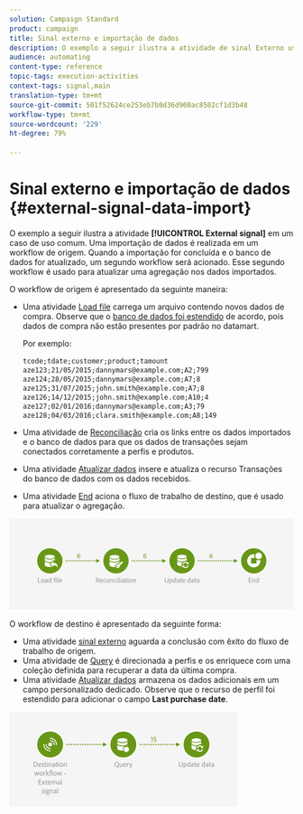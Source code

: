 ```yaml
---
solution: Campaign Standard
product: campaign
title: Sinal externo e importação de dados
description: O exemplo a seguir ilustra a atividade de sinal Externo usada com a importação de dados.
audience: automating
content-type: reference
topic-tags: execution-activities
context-tags: signal,main
translation-type: tm+mt
source-git-commit: 501f52624ce253eb7b0d36d908ac8502cf1d3b48
workflow-type: tm+mt
source-wordcount: '229'
ht-degree: 79%

---
```



# Sinal externo e importação de dados {#external-signal-data-import}

O exemplo a seguir ilustra a atividade **[!UICONTROL External signal]** em um caso de uso comum. Uma importação de dados é realizada em um workflow de origem. Quando a importação for concluída e o banco de dados for atualizado, um segundo workflow será acionado. Esse segundo workflow é usado para atualizar uma agregação nos dados importados.

O workflow de origem é apresentado da seguinte maneira:

* Uma atividade [Load file](../../automating/using/load-file.md) carrega um arquivo contendo novos dados de compra. Observe que o [banco de dados foi estendido](../../developing/using/data-model-concepts.md) de acordo, pois dados de compra não estão presentes por padrão no datamart.

   Por exemplo:

   ```
   tcode;tdate;customer;product;tamount
   aze123;21/05/2015;dannymars@example.com;A2;799
   aze124;28/05/2015;dannymars@example.com;A7;8
   aze125;31/07/2015;john.smith@example.com;A7;8
   aze126;14/12/2015;john.smith@example.com;A10;4
   aze127;02/01/2016;dannymars@example.com;A3;79
   aze128;04/03/2016;clara.smith@example.com;A8;149
   ```

* Uma atividade de [Reconciliação](../../automating/using/reconciliation.md) cria os links entre os dados importados e o banco de dados para que os dados de transações sejam conectados corretamente a perfis e produtos.
* Uma atividade [Atualizar dados](../../automating/using/update-data.md) insere e atualiza o recurso Transações do banco de dados com os dados recebidos.
* Uma atividade [End](../../automating/using/start-and-end.md) aciona o fluxo de trabalho de destino, que é usado para atualizar o agregação.

![](assets/signal_example_source1.png)

O workflow de destino é apresentado da seguinte forma:

* Uma atividade [sinal externo](../../automating/using/external-signal.md) aguarda a conclusão com êxito do fluxo de trabalho de origem.
* Uma atividade de [Query](../../automating/using/query.md#enriching-data) é direcionada a perfis e os enriquece com uma coleção definida para recuperar a data da última compra.
* Uma atividade [Atualizar dados](../../automating/using/update-data.md) armazena os dados adicionais em um campo personalizado dedicado. Observe que o recurso de perfil foi estendido para adicionar o campo **Last purchase date**.

![](assets/signal_example_source2.png)
